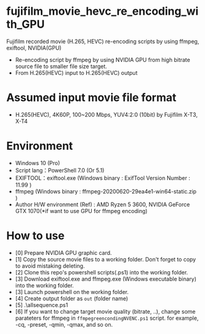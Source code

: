 # fujifilm_movie_hevc_re_encoding_with_GPU
Fujifilm recorded movie (H.265, HEVC)  re-encoding scripts by using ffmpeg, exiftool, NVIDIA(GPU)
* Re-encoding script by ffmpeg by using NVIDIA GPU from high bitrate source file to smaller file size target.
* From H.265(HEVC) input to H.265(HEVC) output

# Assumed input movie file format

* H.265(HEVC), 4K60P, 100~200 Mbps, YUV4:2:0 (10bit) by Fujifilm X-T3, X-T4

# Environment
* Windows 10 (Pro)
* Script lang：PowerShell 7.0 (Or 5.1)
* EXIFTOOL：exiftool.exe (Windows binary : ExifTool Version Number : 11.99 )
* ffmpeg (Windows binary : ffmpeg-20200620-29ea4e1-win64-static.zip )
* Author H/W environment (Ref) : AMD Ryzen 5 3600, NVIDIA GeForce GTX 1070(*if want to use GPU for ffmpeg encoding)

# How to use
* [0] Prepare NVIDIA GPU graphic card.
* [1] Copy the source movie files to a working folder. Don't forget to copy to avoid mistaking deleting.
* [2] Clone this repo's powershell scripts(.ps1) into the working folder.
* [3] Download exiftool.exe and ffmpeg.exe (Windows executable binary) into the working folder.
* [3] Launch powershell on the working folder.
* [4] Create output folder as `out` (folder name)
* [5] .\allsequence.ps1
* [6] If you want to change target movie quality (bitrate, ..), change some parateters for ffmpeg in `ffmpegreencondingNVENC.ps1` script. for example, -cq, -preset, -qmin, -qmax, and so on.
